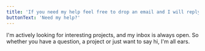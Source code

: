 ```yaml
---
title: 'If you need my help feel free to drop an email and I will reply within a day 99% of the times.'
buttonText: 'Need my help?'
---
```


I'm actively looking for interesting projects, and my inbox is always open. So whether you have a question, a project or just want to say hi, I'm all ears.
